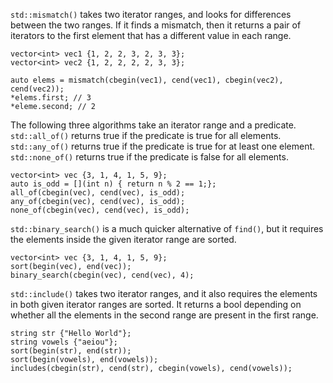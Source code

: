 
`std::mismatch()` takes two iterator ranges, and looks for differences between the two ranges. If it finds a mismatch, then it returns a pair of iterators to the first element that has a different value in each range.
```
vector<int> vec1 {1, 2, 2, 3, 2, 3, 3};
vector<int> vec2 {1, 2, 2, 2, 2, 3, 3};

auto elems = mismatch(cbegin(vec1), cend(vec1), cbegin(vec2), cend(vec2));
*elems.first; // 3
*eleme.second; // 2
```

The following three algorithms take an iterator range and a predicate.
`std::all_of()` returns true if the predicate is true for all elements.
`std::any_of()` returns true if the predicate is true for at least one element.
`std::none_of()` returns true if the predicate is false for all elements.
```
vector<int> vec {3, 1, 4, 1, 5, 9};
auto is_odd = [](int n) { return n % 2 == 1;};
all_of(cbegin(vec), cend(vec), is_odd);
any_of(cbegin(vec), cend(vec), is_odd);
none_of(cbegin(vec), cend(vec), is_odd);
```

`std::binary_search()` is a much quicker alternative of `find()`, but it requires the elements inside the given iterator range are sorted.
```
vector<int> vec {3, 1, 4, 1, 5, 9};
sort(begin(vec), end(vec));
binary_search(cbegin(vec), cend(vec), 4);
```

`std::include()` takes two iterator ranges, and it also requires the elements in both given iterator ranges are sorted. It returns a bool depending on whether all the elements in the second range are present in the first range.
```
string str {"Hello World"};
string vowels {"aeiou"};
sort(begin(str), end(str));
sort(begin(vowels), end(vowels));
includes(cbegin(str), cend(str), cbegin(vowels), cend(vowels));
```